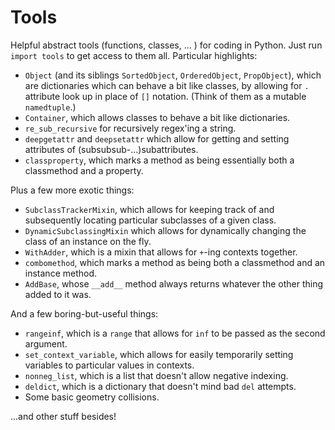 # Tools

Helpful abstract tools (functions, classes, ... ) for coding in Python. Just run `import tools` to get access to them all. Particular highlights:

* `Object` (and its siblings `SortedObject`, `OrderedObject`, `PropObject`), which are dictionaries which can behave a bit like classes, by allowing for `.` attribute look up in place of `[]` notation. (Think of them as a mutable `namedtuple`.)
* `Container`, which allows classes to behave a bit like dictionaries.
* `re_sub_recursive` for recursively regex'ing a string.
* `deepgetattr` and `deepsetattr` which allow for getting and setting attributes of (subsubsub-...)subattributes.
* `classproperty`, which marks a method as being essentially both a classmethod and a property.

Plus a few more exotic things:
* `SubclassTrackerMixin`, which allows for keeping track of and subsequently locating particular subclasses of a given class.
* `DynamicSubclassingMixin` which allows for dynamically changing the class of an instance on the fly.
* `WithAdder`, which is a mixin that allows for `+`-ing contexts together.
* `combomethod`, which marks a method as being both a classmethod and an instance method.
* `AddBase`, whose `__add__` method always returns whatever the other thing added to it was.

And a few boring-but-useful things:
* `rangeinf`, which is a `range` that allows for `inf` to be passed as the second argument.
* `set_context_variable`, which allows for easily temporarily setting variables to particular values in contexts.
* `nonneg_list`, which is a list that doesn't allow negative indexing.
* `deldict`, which is a dictionary that doesn't mind bad `del` attempts.
* Some basic geometry collisions.

...and other stuff besides!
